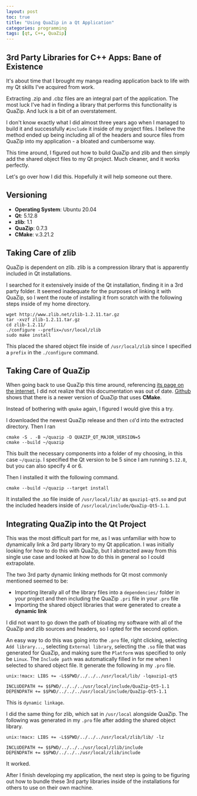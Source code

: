 ```yaml
---
layout: post
toc: true
title: "Using QuaZip in a Qt Application"
categories: programming
tags: [qt, C++, QuaZip]
---
```



## 3rd Party Libraries for C++ Apps: Bane of Existence

It's about time that I brought my manga reading application back to life with my Qt skills I've acquired from work.

Extracting .zip and .cbz files are an integral part of the application.  The most luck I've had in finding a library that performs this functionality is QuaZip.  And luck is a bit of an overstatement.

I don't know exactly what I did almost three years ago when I managed to build it and successfully `#include` it inside of my project files.  I believe the method ended up being including all of the headers and source files from QuaZip into my application - a bloated and cumbersome way.  

This time around, I figured out how to build QuaZip and zlib and then simply add the shared object files to my Qt project.  Much cleaner, and it works perfectly.

Let's go over how I did this.  Hopefully it will help someone out there.

## Versioning

- **Operating System**: Ubuntu 20.04
- **Qt**: 5.12.8
- **zlib**: 1.1
- **QuaZip**: 0.7.3
- **CMake**: v.3.21.2

## Taking Care of zlib

QuaZip is dependent on zlib.  zlib is a compression library that is apparently included in Qt installations.

I searched for it extensively inside of the Qt installation, finding it in a 3rd party folder.  It seemed inadequate for the purposes of linking it with QuaZip, so I went the route of installing it from scratch with the following steps inside of my home directory.

```
wget http://www.zlib.net/zlib-1.2.11.tar.gz
tar -xvzf zlib-1.2.11.tar.gz
cd zlib-1.2.11/
./configure --prefix=/usr/local/zlib
sudo make install
```

This placed the shared object file inside of `/usr/local/zlib` since I specified a `prefix` in the `./configure` command.

## Taking Care of QuaZip

When going back to use QuaZip this time around, referencing [its page on the internet](http://quazip.sourceforge.net/), I did not realize that this documentation was out of date.  [Github](https://github.com/stachenov/quazip) shows that there is a newer version of QuaZip that uses **CMake**.

Instead of bothering with `qmake` again, I figured I would give this a try.

I downloaded the newest QuaZip release and then `cd`'d into the extracted directory.  Then I ran

```
cmake -S . -B ~/quazip -D QUAZIP_QT_MAJOR_VERSION=5
cmake --build ~/quazip
```

This built the necessary components into a folder of my choosing, in this case `~/quazip`.  I specified the Qt version to be 5 since I am running `5.12.8`, but you can also specify 4 or 6.

Then I installed it with the following command.

```
cmake --build ~/quazip --target install
```

It installed the .so file inside of `/usr/local/lib/` as `qauzip1-qt5.so` and put the included headers inside of `/usr/local/include/QuaZip-Qt5-1.1`. 

## Integrating QuaZip into the Qt Project

This was the most difficult part for me, as I was unfamiliar with how to dynamically link a 3rd party library to my Qt application.  I was initially looking for how to do this with QuaZip, but I abstracted away from this single use case and looked at how to do this in general so I could extrapolate.

The two 3rd party dynamic linking methods for Qt most commonly mentioned seemed to be:

- Importing literally all of the library files into a `dependencies/` folder in your project and then including the QuaZip `.pri` file in your `.pro` file
- Importing the shared object libraries that were generated to create a **dynamic link**

I did not want to go down the path of bloating my software with all of the QuaZip and zlib sources and headers, so I opted for the second option.

An easy way to do this was going into the `.pro` file, right clicking, selecting `Add library...`, selecting `External library`, selecting the `.so` file that was generated for QuaZip, and making sure the `Platform` was specified to only be `Linux`.  The `Include path` was automatically filled in for me when I selected to shared object file.  It generate the following in my `.pro` file.

```
unix:!macx: LIBS += -L$$PWD/../../../usr/local/lib/ -lqauzip1-qt5

INCLUDEPATH += $$PWD/../../../usr/local/include/QuaZip-Qt5-1.1
DEPENDPATH += $$PWD/../../../usr/local/include/QuaZip-Qt5-1.1
```

This is `dynamic linkage`.

I did the same thing for zlib, which sat in `/usr/local` alongside QuaZip.  The following was generated in my `.pro` file after adding the shared object library.

```
unix:!macx: LIBS += -L$$PWD/../../../usr/local/zlib/lib/ -lz

INCLUDEPATH += $$PWD/../../../usr/local/zlib/include
DEPENDPATH += $$PWD/../../../usr/local/zlib/include
```

It worked.

After I finish developing my application, the next step is going to be figuring out how to bundle these 3rd party libraries inside of the installations for others to use on their own machine.
